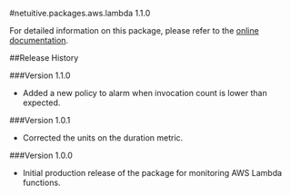 #netuitive.packages.aws.lambda 1.1.0

For detailed information on this package, please refer to the [online documentation](https://help.netuitive.com/Content/Integrations/aws.htm).

##Release History

###Version 1.1.0

* Added a new policy to alarm when invocation count is lower than expected.

###Version 1.0.1

* Corrected the units on the duration metric.

###Version 1.0.0

* Initial production release of the package for monitoring AWS Lambda functions.
